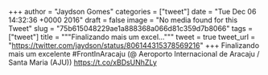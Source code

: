 
+++
author = "Jaydson Gomes"
categories = ["tweet"]
date = "Tue Dec 06 14:32:36 +0000 2016"
draft = false
image = "No media found for this Tweet"
slug = "75b615048229ae1a888368a066d81c359d7b8066"
tags = ["tweet"]
title = """Finalizando mais um excel..."""
tweet = true
tweet_url = "https://twitter.com/jaydson/status/806144315378569216"
+++
Finalizando mais um excelente #FrontInAracaju (@ Aeroporto Internacional de Aracaju / Santa Maria (AJU)) https://t.co/xBDsUNhZLy
